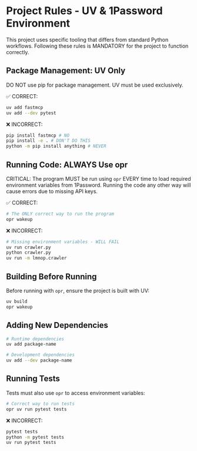 # Project Rules - UV & 1Password Environment

This project uses specific tooling that differs from standard Python workflows. Following these rules is MANDATORY for the project to function correctly.

## Package Management: UV Only

DO NOT use pip for package management. UV must be used exclusively.

✅ CORRECT:
```sh
uv add fastmcp
uv add --dev pytest
```

❌ INCORRECT:
```sh
pip install fastmcp # NO
pip install -e . # DON'T DO THIS
python -m pip install anything # NEVER
```

## Running Code: ALWAYS Use opr

CRITICAL: The program MUST be run using `opr` EVERY time to load required environment variables from 1Password. Running the code any other way will cause errors due to missing API keys.

✅ CORRECT:
```sh
# The ONLY correct way to run the program
opr wakeup
```

❌ INCORRECT:
```sh
# Missing environment variables - WILL FAIL
uv run crawler.py
python crawler.py
uv run -m lmnop.crawler
```

## Building Before Running

Before running with `opr`, ensure the project is built with UV:

```sh
uv build
opr wakeup
```

## Adding New Dependencies
```sh
# Runtime dependencies
uv add package-name

# Development dependencies
uv add --dev package-name
```

## Running Tests

Tests must also use `opr` to access environment variables:

```sh
# Correct way to run tests
opr uv run pytest tests
```

❌ INCORRECT:
```sh
pytest tests
python -m pytest tests
uv run pytest tests
```
